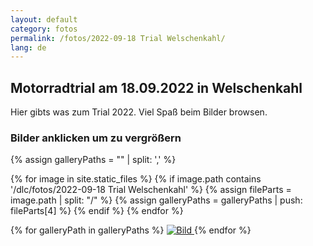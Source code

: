 ```yaml
---
layout: default
category: fotos
permalink: /fotos/2022-09-18 Trial Welschenkahl/
lang: de
---
```


## Motorradtrial am 18.09.2022 in Welschenkahl

Hier gibts was zum Trial 2022. Viel Spaß beim Bilder browsen.

### Bilder anklicken um zu vergrößern
{% assign galleryPaths = "" | split: ',' %}

{% for image in site.static_files %}
{% if image.path contains '/dlc/fotos/2022-09-18 Trial Welschenkahl' %}
        {% assign fileParts = image.path | split: "/" %}
        {% assign galleryPaths = galleryPaths | push: fileParts[4] %}
{% endif %}
{% endfor %}

{% for galleryPath in galleryPaths %}
<a href="{{site.page-prefix}}dlc/fotos/2022-09-18 Trial Welschenkahl/{{ galleryPath }}">
    <img src="{{site.page-prefix}}dlc/fotos/2022-09-18 Trial Welschenkahl/{{ galleryPath }}" alt="Bild" title="Anklicken um zu vergrößern" />
</a>
{% endfor %}
